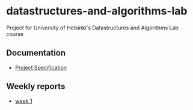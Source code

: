 # datastructures-and-algorithms-lab
Project for University of Helsinki's Datastructures and Algorithms Lab course

## Documentation
- [Project Specification](https://github.com/nicolaskivimaki/tiralabra/blob/main/documentation/project_specification.md)

## Weekly reports
- [week 1](https://github.com/nicolaskivimaki/tiralabra/blob/main/documentation/weekly_reports/week1.md)
